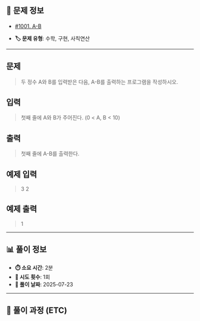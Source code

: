 ## 📍 문제 정보

- [#1001. A-B](https://www.acmicpc.net/problem/1001)
  <img src="https://static.solved.ac/tier_small/s1.svg" width="16" height="16">

- **🏷️ 문제 유형**: 수학, 구현, 사칙연산

---

## 문제

> 두 정수 A와 B를 입력받은 다음, A-B를 출력하는 프로그램을 작성하시오.

## 입력

> 첫째 줄에 A와 B가 주어진다. (0 < A, B < 10)

## 출력

> 첫째 줄에 A-B를 출력한다.

## 예제 입력

> 3 2

## 예제 출력

> 1

---

## 📊 풀이 정보

- **⏱️ 소요 시간**: 2분
- **🔄 시도 횟수**: 1회
- **📅 풀이 날짜**: 2025-07-23

---

## 💭 풀이 과정 (ETC)

>